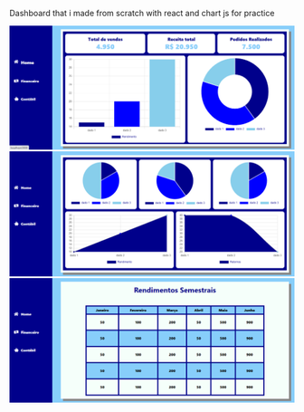 Dashboard that i made from scratch with react and chart js for practice


![imagem1](https://github.com/VanLMC/react-dashboard/blob/master/screenshots/screenshot_1.png)
![imagem2](https://github.com/VanLMC/react-dashboard/blob/master/screenshots/Screenshot_2.png)
![imagem3](https://github.com/VanLMC/react-dashboard/blob/master/screenshots/Screenshot_3.png)
